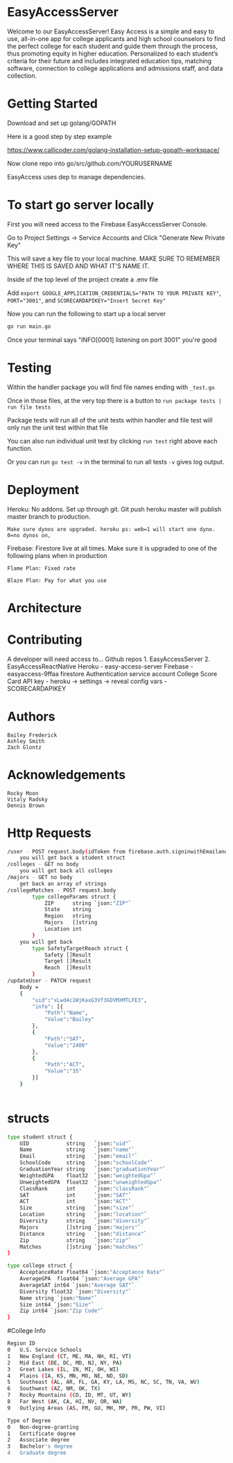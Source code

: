 # EasyAccessServer

Welcome to our EasyAccessServer!
Easy Access is a simple and easy to use, all-in-one app for college applicants and high school counselors to find the perfect college for each student and guide them through the process, thus promoting equity in higher education.  Personalized to each student’s criteria for their future and includes integrated education tips, matching software, connection to college applications and admissions staff, and data collection.

# Getting Started

Download and set up golang/GOPATH

Here is a good step by step example

https://www.callicoder.com/golang-installation-setup-gopath-workspace/ 
	
Now clone repo into go/src/github.com/YOURUSERNAME
	
EasyAccess uses dep to manage dependencies.

# To start go server locally

First you will need access to the Firebase EasyAccessServer Console.

Go to Project Settings -> Service Accounts and Click "Generate New Private Key"

This will save a key file to your local machine. MAKE SURE TO REMEMBER WHERE THIS IS SAVED AND WHAT IT'S NAME IT.

Inside of the top level of the project create a .env file

Add `export GOOGLE_APPLICATION_CREDENTIALS="PATH TO YOUR PRIVATE KEY"`, `PORT="3001"`, and `SCORECARDAPIKEY="Insert Secret Key"`

Now you can run the following to start up a local server

```bash
go run main.go
```

Once your terminal says "INFO[0001] listening on port 3001" you're good

# Testing

Within the handler package you will find file names ending with `_test.go`

Once in those files, at the very top there is a button to `run package tests | run file tests`

Package tests will run all of the unit tests within handler and file test will only run the unit test within that file

You can also run individual unit test by clicking `run test` right above each function.

Or you can run `go test -v` in the terminal to run all tests `-v` gives log output.

# Deployment

Heroku: No addons. Set up through git. Git push heroku master will publish master branch to production.
	
	Make sure dynos are upgraded. heroku ps: web=1 will start one dyno. 0=no dynos on, 

Firebase: Firestore live at all times. Make sure it is upgraded to one of the following plans when in production

	Flame Plan: Fixed rate

	Blaze Plan: Pay for what you use 
	
# Architecture

# Contributing

A developer will need access to...
	Github repos
		1. EasyAccessServer
		2. EasyAccessReactNative
	Heroku - easy-access-server
	Firebase - easyaccess-9ffaa
		firestore
		Authentication
		service account
	College Score Card API key - heroku -> settings -> reveal config vars - SCORECARDAPIKEY
	
# Authors
	Bailey Frederick
	Ashley Smith
	Zach Glontz
	
# Acknowledgements
	Rocky Moon
	Vitaly Radsky
	Dennis Brown
	

# Http Requests
```bash
/user - POST request.body(idToken from firebase.auth.signinwithEmailandPasword)
	you will get back a student struct
/colleges - GET no body
  	you will get back all colleges
/majors - GET no body
	get back an array of strings
/collegeMatches - POST request.body
		type collegeParams struct {
			ZIP      string `json:"ZIP"`
			State    string
			Region   string
			Majors   []string
			Location int
		}
  	you will get back
		type SafetyTargetReach struct {
			Safety []Result
			Target []Result
			Reach  []Result
		}
/updateUser - PATCH request
	Body = 
	{
		"uid":"xLwd4c1WjKaxG3Vf3GDVMXMTLFE3",
		"info": [{
			"Path":"Name",
			"Value":"Bailey"
		},
		{
			"Path":"SAT",
			"Value":"2400"
		},
		{
			"Path":"ACT",
			"Value":"35"
		}]
	}
		   
```

# structs
```bash
type student struct {
	UID            string   `json:"uid"`
	Name           string   `json:"name"`
	Email          string   `json:"email"`
	SchoolCode     string   `json:"schoolCode"`
	GraduationYear string   `json:"graduationYear"`
	WeightedGPA    float32  `json:"weightedGpa"`
	UnweightedGPA  float32  `json:"unweightedGpa"`
	ClassRank      int      `json:"classRank"`
	SAT            int      `json:"SAT"`
	ACT            int      `json:"ACT"`
	Size           string   `json:"size"`
	Location       string   `json:"location"`
	Diversity      string   `json:"diversity"`
	Majors         []string `json:"majors"`
	Distance       string   `json:"distance"`
	Zip            string   `json:"zip"`
	Matches        []string `json:"matches"`
}
```

```bash
type college struct {
	AcceptanceRate float64 `json:"Acceptance Rate"`
	AverageGPA	float64 `json:"Average GPA"`
	AverageSAT int64 `json:"Average SAT"`
	Diversity float32 `json:"Diversity"`
	Name string `json:"Name"`
	Size int64 `json:"Size"`
	Zip int64 `json:"Zip Code"`
}
```

#College Info
```bash
Region ID
0	U.S. Service Schools
1	New England (CT, ME, MA, NH, RI, VT)
2	Mid East (DE, DC, MD, NJ, NY, PA)
3	Great Lakes (IL, IN, MI, OH, WI)
4	Plains (IA, KS, MN, MO, NE, ND, SD)
5	Southeast (AL, AR, FL, GA, KY, LA, MS, NC, SC, TN, VA, WV)
6	Southwest (AZ, NM, OK, TX)
7	Rocky Mountains (CO, ID, MT, UT, WY)
8	Far West (AK, CA, HI, NV, OR, WA)
9	Outlying Areas (AS, FM, GU, MH, MP, PR, PW, VI)

Type of Degree
0	Non-degree-granting
1	Certificate degree
2	Associate degree
3	Bachelor's degree
4	Graduate degree
```
